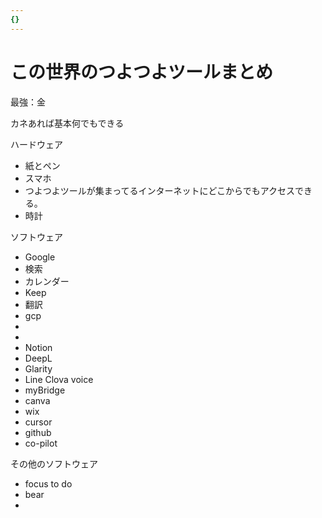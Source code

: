 ```yaml
---
{}
---
```

# この世界のつよつよツールまとめ

最強：金

カネあれば基本何でもできる

ハードウェア

- 紙とペン  
- スマホ  
- つよつよツールが集まってるインターネットにどこからでもアクセスできる。  
- 時計  

ソフトウェア

- Google  
- 検索  
- カレンダー  
- Keep  
- 翻訳  
- gcp  
-  
-  
- Notion  
- DeepL  
- Glarity  
- Line Clova voice  
- myBridge  
- canva  
- wix  
- cursor  
- github  
- co-pilot  

その他のソフトウェア

- focus to do  
- bear  
-